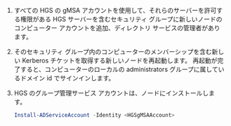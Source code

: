 1. すべての HGS の gMSA アカウントを使用して、それらのサーバーを許可する権限がある HGS サーバーを含むセキュリティ グループに新しいノードのコンピューター アカウントを追加、ディレクトリ サービスの管理者があります。

2. そのセキュリティ グループ内のコンピューターのメンバーシップを含む新しい Kerberos チケットを取得する新しいノードを再起動します。 再起動が完了すると、コンピューターのローカルの administrators グループに属しているドメイン id でサインインします。

3. HGS のグループ管理サービス アカウントは、ノードにインストールします。

   ```powershell
   Install-ADServiceAccount -Identity <HGSgMSAAccount>
   ```
